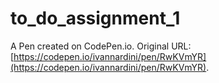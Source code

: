 # to_do_assignment_1

A Pen created on CodePen.io. Original URL: [https://codepen.io/ivannardini/pen/RwKVmYR](https://codepen.io/ivannardini/pen/RwKVmYR).


